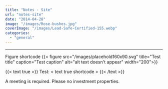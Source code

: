 ```yaml
---
title: "Notes - Site"
url: "notes-site"
date: "2014-04-28"
image: "/images/Rose-bushes.jpg"
coverImage: "/images/Lead-Safe-Certified-155.webp"
categories:
  - "general"
---
```

___
Figure shortcode
{{< figure src="/images/placehold160x90.svg" title="Test title" caption="Test caption" alt="alt text doesn't appear" width="200">}}

{{< text true >}}
Test: < text true shortcode >
{{< /text >}}

A meeting is required. Please no investment properties.
